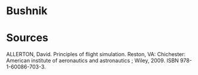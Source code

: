 # Bushnik



# Sources
ALLERTON, David. Principles of flight simulation. Reston, VA: Chichester: American institute of aeronautics and astronautics ; Wiley, 2009. ISBN 978-1-60086-703-3.